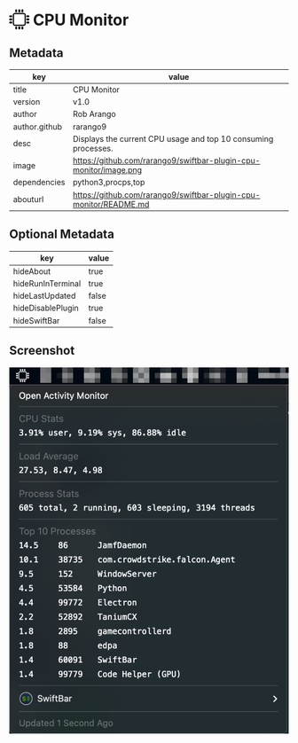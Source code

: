 # <img src='./icon.svg' width='36' style='vertical-align: text-bottom'> CPU Monitor

## Metadata

| key           | value                                                             |
|---------------|-------------------------------------------------------------------|
| title         | CPU Monitor                                                       |
| version       | v1.0                                                              |
| author        | Rob Arango                                                        |
| author.github | rarango9                                                          |
| desc          | Displays the current CPU usage and top 10 consuming processes.    |
| image         | https://github.com/rarango9/swiftbar-plugin-cpu-monitor/image.png |
| dependencies  | python3,procps,top                                                |
| abouturl      | https://github.com/rarango9/swiftbar-plugin-cpu-monitor/README.md |

## Optional Metadata

| key               | value   |
|-------------------|---------|
| hideAbout         | true    |
| hideRunInTerminal | true    |
| hideLastUpdated   | false   |
| hideDisablePlugin | true    |
| hideSwiftBar      | false   |

## Screenshot

![screenshot](./image.png)

